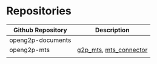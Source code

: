 # Repositories



| Github Repository | Description                                                                                                       |
| ----------------- | ----------------------------------------------------------------------------------------------------------------- |
| openg2p-documents |                                                                                                                   |
| openg2p-mts       | [g2p\_mts](../odoo-modules/openg2p-registry-mts-connector.md), [mts\_connector](../odoo-modules/mts-connector.md) |
|                   |                                                                                                                   |
